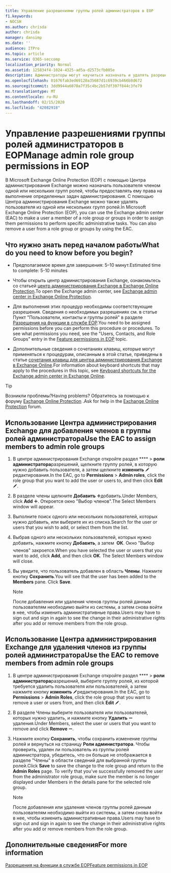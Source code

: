 ```yaml
---
title: Управление разрешениями группы ролей администраторов в EOP
f1.keywords:
- NOCSH
ms.author: chrisda
author: chrisda
manager: dansimp
ms.date: ''
audience: ITPro
ms.topic: article
ms.service: O365-seccomp
localization_priority: Normal
ms.assetid: 125834f4-1024-4325-ad5a-d2573cfb005e
description: Администраторы могут научиться назначать и удалять разрешения в центре администрирования Exchange в Exchange Online Protection.
ms.openlocfilehash: 01676fab3ed69120a35687d1c6939cb466b8d672
ms.sourcegitcommit: 3dd9944a6070a7f35c4bc2b57df397f844c3fe79
ms.translationtype: MT
ms.contentlocale: ru-RU
ms.lasthandoff: 02/15/2020
ms.locfileid: "42082918"
---
```

# <a name="manage-admin-role-group-permissions-in-eop"></a><span data-ttu-id="456aa-103">Управление разрешениями группы ролей администраторов в EOP</span><span class="sxs-lookup"><span data-stu-id="456aa-103">Manage admin role group permissions in EOP</span></span>

<span data-ttu-id="456aa-p101">В Microsoft Exchange Online Protection (EOP) с помощью Центра администрирования Exchange можно назначать пользователя членом одной или нескольких групп ролей, чтобы предоставлять ему права на выполнение определенных задач администрирования. С помощью Центра администрирования Exchange можно также удалять пользователя из одной или нескольких групп ролей.</span><span class="sxs-lookup"><span data-stu-id="456aa-p101">In Microsoft Exchange Online Protection (EOP), you can use the Exchange admin center (EAC) to make a user a member of a role group or groups in order to assign them permissions to perform specific administrative tasks. You can also remove a user from a role group or groups by using the EAC.</span></span>

## <a name="what-do-you-need-to-know-before-you-begin"></a><span data-ttu-id="456aa-106">Что нужно знать перед началом работы</span><span class="sxs-lookup"><span data-stu-id="456aa-106">What do you need to know before you begin?</span></span>

- <span data-ttu-id="456aa-107">Предполагаемое время для завершения: 5–10 минут.</span><span class="sxs-lookup"><span data-stu-id="456aa-107">Estimated time to complete: 5-10 minutes</span></span>

- <span data-ttu-id="456aa-108">Чтобы открыть центр администрирования Exchange, ознакомьтесь со статьей [центр администрирования Exchange в Exchange Online Protection](exchange-admin-center-in-exchange-online-protection-eop.md).</span><span class="sxs-lookup"><span data-stu-id="456aa-108">To open the Exchange admin center, see [Exchange admin center in Exchange Online Protection](exchange-admin-center-in-exchange-online-protection-eop.md).</span></span>

- <span data-ttu-id="456aa-p102">Для выполнения этих процедур необходимы соответствующие разрешения. Сведения о необходимых разрешениях см. в статье Пункт "Пользователи, контакты и группы ролей" в разделе [Разрешения на функции в службе EOP](feature-permissions-in-eop.md).</span><span class="sxs-lookup"><span data-stu-id="456aa-p102">You need to be assigned permissions before you can perform this procedure or procedures. To see what permissions you need, see the "Users, Contacts, and Role Groups" entry in the [Feature permissions in EOP](feature-permissions-in-eop.md) topic.</span></span>

- <span data-ttu-id="456aa-111">Дополнительные сведения о сочетаниях клавиш, которые могут применяться к процедурам, описанным в этой статье, приведены в статье [сочетания клавиш для центра администрирования Exchange в Exchange Online](https://docs.microsoft.com/Exchange/accessibility/keyboard-shortcuts-in-admin-center).</span><span class="sxs-lookup"><span data-stu-id="456aa-111">For information about keyboard shortcuts that may apply to the procedures in this topic, see [Keyboard shortcuts for the Exchange admin center in Exchange Online](https://docs.microsoft.com/Exchange/accessibility/keyboard-shortcuts-in-admin-center).</span></span>

> [!TIP]
> <span data-ttu-id="456aa-112">Возникли проблемы?</span><span class="sxs-lookup"><span data-stu-id="456aa-112">Having problems?</span></span> <span data-ttu-id="456aa-113">Обратитесь за помощью к форуму [Exchange Online Protection](https://go.microsoft.com/fwlink/p/?linkId=285351) .</span><span class="sxs-lookup"><span data-stu-id="456aa-113">Ask for help in the [Exchange Online Protection](https://go.microsoft.com/fwlink/p/?linkId=285351) forum.</span></span>

## <a name="use-the-eac-to-assign-members-to-admin-role-groups"></a><span data-ttu-id="456aa-114">Использование Центра администрирования Exchange для добавления членов в группы ролей администратора</span><span class="sxs-lookup"><span data-stu-id="456aa-114">Use the EAC to assign members to admin role groups</span></span>

1. <span data-ttu-id="456aa-115">В центре администрирования Exchange откройте раздел \*\*\*\* \> **роли администратора**разрешений, щелкните группу ролей, в которую нужно добавить пользователя, а затем щелкните **изменить** ![значок](../../media/ITPro-EAC-EditIcon.gif)редактирования.</span><span class="sxs-lookup"><span data-stu-id="456aa-115">In the EAC, go to **Permissions** \> **Admin roles**, click the role group that you want to add the user or users to, and then click **Edit** ![Edit icon](../../media/ITPro-EAC-EditIcon.gif).</span></span>

2. <span data-ttu-id="456aa-116">В разделе члены щелкните **Добавить** ![значок](../../media/ITPro-EAC-AddIcon.gif)добавить.</span><span class="sxs-lookup"><span data-stu-id="456aa-116">Under Members, click **Add** ![Add Icon](../../media/ITPro-EAC-AddIcon.gif).</span></span> <span data-ttu-id="456aa-117">Откроется окно "Выбор членов".</span><span class="sxs-lookup"><span data-stu-id="456aa-117">The Select Members window will appear.</span></span>

3. <span data-ttu-id="456aa-118">Выполните поиск одного или нескольких пользователей, которых нужно добавить, или выберите их из списка.</span><span class="sxs-lookup"><span data-stu-id="456aa-118">Search for the user or users that you wish to add, or select them from the list.</span></span>

4. <span data-ttu-id="456aa-p105">Выбрав одного или нескольких пользователей, которых нужно добавить, нажмите кнопку **Добавить**, а затем  **ОК**. Окно "Выбор членов" закроется.</span><span class="sxs-lookup"><span data-stu-id="456aa-p105">When you have selected the user or users that you want to add, click **Add**, and then click **OK**. The Select Members window will close.</span></span>

5. <span data-ttu-id="456aa-p106">Вы увидите, что пользователь добавлен в область **Члены**. Нажмите кнопку **Сохранить**.</span><span class="sxs-lookup"><span data-stu-id="456aa-p106">You will see that the user has been added to the **Members** pane. Click **Save**.</span></span>

   > [!NOTE]
   > <span data-ttu-id="456aa-123">После добавления или удаления членов группы ролей данным пользователям необходимо выйти из системы, а затем снова войти в нее, чтобы изменить административные права.</span><span class="sxs-lookup"><span data-stu-id="456aa-123">Users may have to sign out and sign in again to see the change in their administrative rights after you add or remove members from the role group.</span></span>

## <a name="use-the-eac-to-remove-members-from-admin-role-groups"></a><span data-ttu-id="456aa-124">Использование Центра администрирования Exchange для удаления членов из группы ролей администратора</span><span class="sxs-lookup"><span data-stu-id="456aa-124">Use the EAC to remove members from admin role groups</span></span>

1. <span data-ttu-id="456aa-125">В центре администрирования Exchange откройте раздел \*\*\*\* \> **роли администратора**разрешений, выберите группу ролей, из которой требуется удалить пользователя или пользователей, а затем нажмите кнопку **изменить** ![значок](../../media/ITPro-EAC-EditIcon.gif)редактирования.</span><span class="sxs-lookup"><span data-stu-id="456aa-125">In the EAC, go to **Permissions** \> **Admin Roles**, click the role group that you want to remove a user or users from, and then click **Edit** ![Edit icon](../../media/ITPro-EAC-EditIcon.gif).</span></span>

2. <span data-ttu-id="456aa-126">В разделе Члены выберите пользователя или пользователей, которых нужно удалить, и нажмите кнопку **Удалить** ![значок](../../media/ITPro-EAC-RemoveIcon.gif)удаления.</span><span class="sxs-lookup"><span data-stu-id="456aa-126">Under Members, select the user or users that you want to remove and click **Remove** ![Remove icon](../../media/ITPro-EAC-RemoveIcon.gif).</span></span>

3. <span data-ttu-id="456aa-p107">Нажмите кнопку **Сохранить**, чтобы сохранить изменение группы ролей и вернуться на страницу **Роли администратора**. Чтобы проверить, удален ли пользователь из группы ролей администратора, убедитесь, что он больше не отображается в разделе "Члены" в области сведений для выбранной группы ролей.</span><span class="sxs-lookup"><span data-stu-id="456aa-p107">Click **Save** to save the change to the role group and return to the **Admin Roles** page. To verify that you've successfully removed the user from the administrator role group, make sure the member is no longer displayed under Members in the details pane for the selected role group.</span></span>

   > [!NOTE]
   > <span data-ttu-id="456aa-129">После добавления или удаления членов группы ролей данным пользователям необходимо выйти из системы, а затем снова войти в нее, чтобы изменить административные права.</span><span class="sxs-lookup"><span data-stu-id="456aa-129">Users may have to sign out and sign in again to see the change in their administrative rights after you add or remove members from the role group.</span></span>

## <a name="for-more-information"></a><span data-ttu-id="456aa-130">Дополнительные сведения</span><span class="sxs-lookup"><span data-stu-id="456aa-130">For more information</span></span>

[<span data-ttu-id="456aa-131">Разрешения на функции в службе EOP</span><span class="sxs-lookup"><span data-stu-id="456aa-131">Feature permissions in EOP</span></span>](feature-permissions-in-eop.md)
